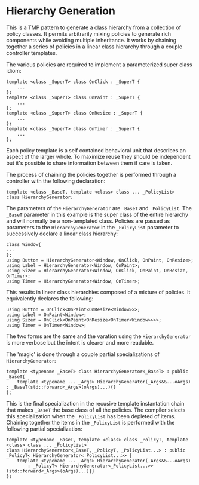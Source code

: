 Hierarchy Generation
====================
This is a TMP pattern to generate a class hierarchy from a collection of policy classes. It permits arbitrarily mixing policies to generate rich components while avoiding multiple inheritance. It works by chaining together a series of policies in a linear class hierarchy through a couple controller templates.

The various policies are required to implement a parameterized super class idiom:
```{.cpp}
template <class _SuperT> class OnClick : _SuperT {
    ...
};
template <class _SuperT> class OnPaint : _SuperT {
    ...
};
template <class _SuperT> class OnResize : _SuperT {
    ...
};
template <class _SuperT> class OnTimer : _SuperT {
    ...
};
```
Each policy template is a self contained behavioral unit that describes an aspect of the larger whole. To maximize reuse they should be independent but it's possible to share information between them if care is taken.
 
The process of chaining the policies together is performed through a controller with the following declaration:

```{.cpp}
template <class _BaseT, template <class> class ... _PolicyList> 
class HierarchyGenerator;
```

The parameters of the `HierarchyGenerator` are `_BaseT` and `_PolicyList`. The `_BaseT` parameter in this example is the super class of the entire hierarchy and will normally be a non-templated class. Policies are passed as parameters to the `HierarchyGenerator` in the `_PolicyList` parameter to successively declare a linear class hierarchy:

```{.cpp}
class Window{
...
};
using Button = HierarchyGenerator<Window, OnClick, OnPaint, OnResize>;
using Label = HierarchyGenerator<Window, OnPaint>;
using Sizer = HierarchyGenerator<Window, OnClick, OnPaint, OnResize, OnTimer>;
using Timer = HierarchyGenerator<Window, OnTimer>;
```
This results in linear class hierarchies composed of a mixture of policies. It equivalently declares the following:

```{.cpp}
using Button = OnClick<OnPaint<OnResize<Window>>>;
using Label = OnPaint<Window>;
using Sizer = OnClick<OnPaint<OnResize<OnTimer<Window>>>>;
using Timer = OnTimer<Window>;
```
The two forms are the same and the varation using the `HierarchyGenerator` is more verbose but the intent is clearer and more readable.

The 'magic' is done through a couple partial specializations of `HierarchyGenerator`:
```{.cpp}
template <typename _BaseT> class HierarchyGenerator<_BaseT> : public _BaseT{
    template <typename ... _Args> HierarchyGenerator(_Args&&...oArgs) : _BaseT(std::forward<_Args>(oArgs)...){}
};
```
This is the final specialization in the recusive template instantation chain that makes `_BaseT` the base class of all the policies. The compiler selects this specialization when the `_PolicyList` has been depleted of items. Chaining together the items in the `_PolicyList` is performed with the following partial specialization:
```
template <typename _BaseT, template <class> class _PolicyT, template <class> class ... _PolicyList>
class HierarchyGenerator<_BaseT, _PolicyT, _PolicyList...> : public _PolicyT< HierarchyGenerator<_PolicyList...>> {
    template <typename ... _Args> HierarchyGenerator(_Args&&...oArgs) 
        : _PolicyT< HierarchyGenerator<_PolicyList...>>(std::forward<_Args>(oArgs)...){}
};
```
